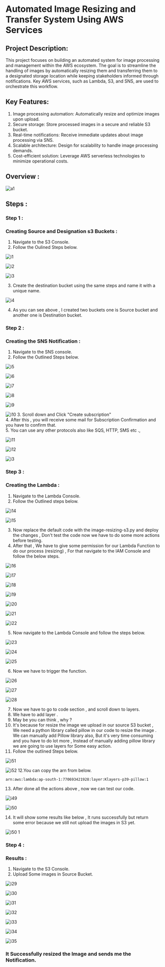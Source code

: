 # Automated Image Resizing and Transfer System Using AWS Services

## Project Description:
This project focuses on building an automated system for image processing and management within the AWS ecosystem. The goal is to streamline the handling of images by automatically resizing them and transferring them to a designated storage location while keeping stakeholders informed through notifications. Key AWS services, such as Lambda, S3, and SNS, are used to orchestrate this workflow.

## Key Features:
1. Image processing automation: Automatically resize and optimize images upon upload.
2. Secure storage: Store processed images in a secure and reliable S3 bucket.
3. Real-time notifications: Receive immediate updates about image processing via SNS.
4. Scalable architecture: Design for scalability to handle image processing demands.
5. Cost-efficient solution: Leverage AWS serverless technologies to minimize operational costs.

## Overview :

![a1](https://github.com/itz-mathesh/image-resizing-using-s3-lambda-and-sns/assets/144098846/d806e90a-365e-4f59-a6ac-2606c74b79e3)



## Steps :
### Step 1 :
### Creating Source and Designation s3 Buckets :

1. Navigate to the S3 Console.
2. Follow the Oulined Steps below.


![i1](https://github.com/itz-mathesh/image-resizing-using-s3-lambda-and-sns/assets/144098846/fcf47c3c-3b40-4952-a0b5-5f53fe3d6444)


![i2](https://github.com/itz-mathesh/image-resizing-using-s3-lambda-and-sns/assets/144098846/038c999c-e926-4613-9a23-2d5593c8fd95)


![i3](https://github.com/itz-mathesh/image-resizing-using-s3-lambda-and-sns/assets/144098846/5cc0025f-29ac-40bd-8ee3-619271aaba58)

3. Create the destination bucket using the same steps and name it with a unique name.

![i4](https://github.com/itz-mathesh/image-resizing-using-s3-lambda-and-sns/assets/144098846/2b98cf18-6e99-4154-81d9-c3ca5e864938)

4. As you can see above , I created two buckets one is Source bucket and another one is Destination bucket.

### Step 2 :
### Creating the SNS Notification :

1. Navigate to the SNS console.
2. Follow the Outlined Steps below.


![i5](https://github.com/itz-mathesh/image-resizing-using-s3-lambda-and-sns/assets/144098846/50ae0833-cc4a-4cdd-9d03-2554cf981104)


![i6](https://github.com/itz-mathesh/image-resizing-using-s3-lambda-and-sns/assets/144098846/bd101082-a68f-4f12-8131-412766a0835a)



![i7](https://github.com/itz-mathesh/image-resizing-using-s3-lambda-and-sns/assets/144098846/12321adb-93ea-4715-9416-9ad0c3dd7ca3)


![i8](https://github.com/itz-mathesh/image-resizing-using-s3-lambda-and-sns/assets/144098846/50d699f3-6501-418e-8303-9f4f113325ef)


![i9](https://github.com/itz-mathesh/image-resizing-using-s3-lambda-and-sns/assets/144098846/96b45ba6-822d-4961-b5d1-e70fab104ac6)


![i10](https://github.com/itz-mathesh/image-resizing-using-s3-lambda-and-sns/assets/144098846/9da24906-1523-4158-8c9c-0a3c23902dbc)
3. Scroll down and Click "Create subscription" <br>
4. After this , you will receive some mail for Subscription Confirmation and you have to confirm that.<br>
5. You can use any other protocols also like SQS, HTTP, SMS etc .,<br>


![i11](https://github.com/itz-mathesh/image-resizing-using-s3-lambda-and-sns/assets/144098846/39c7c7d2-e9c0-41e7-b3e9-54802bf871d5)


![i12](https://github.com/itz-mathesh/image-resizing-using-s3-lambda-and-sns/assets/144098846/3bb970d6-b6de-4d45-a7d7-8738987d32b7)


![i3](https://github.com/itz-mathesh/image-resizing-using-s3-lambda-and-sns/assets/144098846/00b10697-1827-4304-b130-a4856e780570)



### Step 3 :
### Creating the Lambda :

1. Navigate to the Lambda Console.
2. Follow the Outlined steps below.

![i14](https://github.com/itz-mathesh/image-resizing-using-s3-lambda-and-sns/assets/144098846/c90eaf3b-2a38-46dc-80f2-a097febf0e95)



![i15](https://github.com/itz-mathesh/image-resizing-using-s3-lambda-and-sns/assets/144098846/1eeca065-8dbd-41d4-953d-59cec42c87bc)

3. Now replace the default code with the image-resizing-s3.py and deploy the changes , Don't test the code now we have to do some more actions before testing.
4. After that , We have to give some permission for our Lambda Function to do our process (resizing) , For that navigate to the IAM Console and follow the below steps.


![i16](https://github.com/itz-mathesh/image-resizing-using-s3-lambda-and-sns/assets/144098846/c49c69dc-7e60-4fd1-835c-4b1581e3122e)

![i17](https://github.com/itz-mathesh/image-resizing-using-s3-lambda-and-sns/assets/144098846/c983d5e0-e443-42c1-ab03-5bdea50434df)


![i18](https://github.com/itz-mathesh/image-resizing-using-s3-lambda-and-sns/assets/144098846/2eb8707d-bb9c-40e6-a4cb-3fb9688fe4b2)


![i19](https://github.com/itz-mathesh/image-resizing-using-s3-lambda-and-sns/assets/144098846/e7ab7943-e876-402c-b074-ad3b4873484e)


![i20](https://github.com/itz-mathesh/image-resizing-using-s3-lambda-and-sns/assets/144098846/70bc666a-cda0-4374-b01f-1c91e5082770)


![i21](https://github.com/itz-mathesh/image-resizing-using-s3-lambda-and-sns/assets/144098846/d0f40dad-c535-45c0-a19c-402aba93d555)


![i22](https://github.com/itz-mathesh/image-resizing-using-s3-lambda-and-sns/assets/144098846/11be7629-4cf2-4318-adbf-d01873a4655c)

5. Now navigate to the Lambda Console and follow the steps below.


![i23](https://github.com/itz-mathesh/image-resizing-using-s3-lambda-and-sns/assets/144098846/17797c6b-109c-455d-ae15-d412b83182fe)


![i24](https://github.com/itz-mathesh/image-resizing-using-s3-lambda-and-sns/assets/144098846/fd489e94-5129-4bee-a682-ad24a2685233)


![i25](https://github.com/itz-mathesh/image-resizing-using-s3-lambda-and-sns/assets/144098846/69779aa0-34d3-4502-9f9e-4ac15331db99)


6. Now we have to trigger the function.


![i26](https://github.com/itz-mathesh/image-resizing-using-s3-lambda-and-sns/assets/144098846/166aadb1-4d3a-40d8-a70e-681ea507e1d1)


![i27](https://github.com/itz-mathesh/image-resizing-using-s3-lambda-and-sns/assets/144098846/b8dcb311-1914-47bc-96a7-5df62a283954)


![i28](https://github.com/itz-mathesh/image-resizing-using-s3-lambda-and-sns/assets/144098846/76164aba-a478-4590-a7e4-966d3f30078f)


7. Now we have to go to code section , and scroll down to  layers.<br>
8. We have to add layer .<br>
9. May be you can think , why ?<br>
10. It's because for resize the image we upload in our source S3 bucket , We need a python library called pillow in our code to resize the image . We can manually add Pillow library also, But it's very time consuming and you have to do lot more , Instead of manually adding pillow library we are going to use layers for Some easy action.<br>
11. Follow the outlined Steps below.


![i51](https://github.com/itz-mathesh/image-resizing-using-s3-lambda-and-sns/assets/144098846/a4500c08-8a18-4a26-844a-5ad7712ba310)


![i52](https://github.com/itz-mathesh/image-resizing-using-s3-lambda-and-sns/assets/144098846/d20cb878-d8a9-4757-8f42-7596f5448f0f)
12.You can copy the arn from below.

```
arn:aws:lambda:ap-south-1:770693421928:layer:Klayers-p39-pillow:1
```

13. After done all the actions above , now we can test our code.

![i49](https://github.com/itz-mathesh/image-resizing-using-s3-lambda-and-sns/assets/144098846/fa884cf6-e858-44c4-ac03-fa4b4c0de763)


![i50](https://github.com/itz-mathesh/image-resizing-using-s3-lambda-and-sns/assets/144098846/9f13561b-3839-495e-bf69-9ac34605f3c9)

14. It will show some results like below , It runs successfully but return some error because we still not upload the images in S3 yet.


![i50 1](https://github.com/itz-mathesh/image-resizing-using-s3-lambda-and-sns/assets/144098846/d4d73c43-32aa-4ada-bed0-3aa30dd053e4)


### Step 4 :
### Results :

1. Navigate to the S3 Console.
2. Upload Some images in  Source Bucket.


![i29](https://github.com/itz-mathesh/image-resizing-using-s3-lambda-and-sns/assets/144098846/43f39f6f-dc95-4df6-a7b2-7b4f7d631642)



![i30](https://github.com/itz-mathesh/image-resizing-using-s3-lambda-and-sns/assets/144098846/4deb12e5-3597-4ebc-bf28-3b235b058969)


![i31](https://github.com/itz-mathesh/image-resizing-using-s3-lambda-and-sns/assets/144098846/bc0585bd-0e6d-47e3-891b-e5dd3be0da2b)


![i32](https://github.com/itz-mathesh/image-resizing-using-s3-lambda-and-sns/assets/144098846/c9eb1a36-198e-4b90-be94-0c95c9d877c6)


![i33](https://github.com/itz-mathesh/image-resizing-using-s3-lambda-and-sns/assets/144098846/4e827762-b1f7-49d0-90ce-370ddaac014f)


![i34](https://github.com/itz-mathesh/image-resizing-using-s3-lambda-and-sns/assets/144098846/b5933c6c-91d8-4eac-8940-389dbd64d101)


![i35](https://github.com/itz-mathesh/image-resizing-using-s3-lambda-and-sns/assets/144098846/d7bdb74a-9d8f-4d02-b9ad-c1c5e463e75a)

### It Successfully resized the Image and sends me the Notification.



